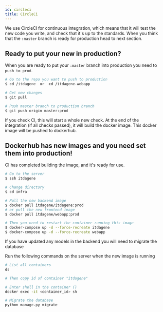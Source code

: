 ```yaml
---
id: circleci
title: CircleCi
---
```


We use CircleCI for continuous integration, which means that it will test the new code you write, and check that it's up to the standards. When you think that the `:master` branch is ready for production head to next section.

## Ready to put your new in production?

When you are ready to put your `:master` branch into production you need to `push to prod`.

```zsh
# Go to the repo you want to push to production
$ cd /itdagene  or  cd /itdagene-webapp

# Get new changes
$ git pull

# Push master branch to production branch
$ git push origin master:prod
```

If you check CI, this will start a whole new check. At the end of the integration (if all checks passed), it will build the docker image. This docker image will be pushed to dockerhub.

## Dockerhub has new images and you need set them into production!

CI has completed building the image, and it's ready for use.

```zsh
# Go to the server
$ ssh itdagene

# Change directory
$ cd infra

# Pull the new backend image
$ docker pull itdagene/itdagene:prod
# or pull the new frontend image
$ docker pull itdagene/webapp:prod

# Then you need to restart the container running this image
$ docker-compose up -d --force-recreate itdagene
$ docker-compose up -d --force-recreate webapp
```

If you have updated any models in the backend you will need to migrate the database

Run the following commands on the server when the new image is running

```zsh
# List all containers
ds

# Then copy id of container "itdagene"

# Enter shell in the container ()
docker exec -it <container_id> sh 

# Migrate the database
python manage.py migrate
```
